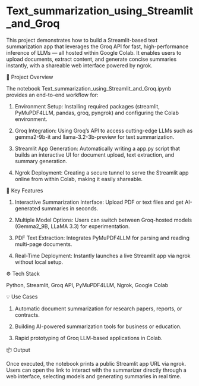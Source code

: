 # Text_summarization_using_Streamlit_and_Groq
This project demonstrates how to build a Streamlit-based text summarization app that leverages the Groq API for fast, high-performance inference of LLMs — all hosted within Google Colab. It enables users to upload documents, extract content, and generate concise summaries instantly, with a shareable web interface powered by ngrok.

🚀 Project Overview

The notebook Text_summarization_using_Streamlit_and_Groq.ipynb provides an end-to-end workflow for:

1. Environment Setup: Installing required packages (streamlit, PyMuPDF4LLM, pandas, groq, pyngrok) and configuring the Colab environment.

2. Groq Integration: Using Groq’s API to access cutting-edge LLMs such as gemma2-9b-it and llama-3.2-3b-preview for text summarization.

3. Streamlit App Generation: Automatically writing a app.py script that builds an interactive UI for document upload, text extraction, and summary generation.

4. Ngrok Deployment: Creating a secure tunnel to serve the Streamlit app online from within Colab, making it easily shareable.

🧩 Key Features

1. Interactive Summarization Interface: Upload PDF or text files and get AI-generated summaries in seconds.

2. Multiple Model Options: Users can switch between Groq-hosted models (Gemma2_9B, LLaMA 3.3) for experimentation.

3. PDF Text Extraction: Integrates PyMuPDF4LLM for parsing and reading multi-page documents.

4. Real-Time Deployment: Instantly launches a live Streamlit app via ngrok without local setup.

⚙️ Tech Stack

Python, Streamlit, Groq API, PyMuPDF4LLM, Ngrok, Google Colab

💡 Use Cases

1. Automatic document summarization for research papers, reports, or contracts.

2. Building AI-powered summarization tools for business or education.

3. Rapid prototyping of Groq LLM-based applications in Colab.

📦 Output

Once executed, the notebook prints a public Streamlit app URL via ngrok. Users can open the link to interact with the summarizer directly through a web interface, selecting models and generating summaries in real time.

